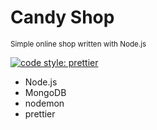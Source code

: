 # Candy Shop
<sup> Simple online shop written with Node.js </sup>

[![code style: prettier](https://img.shields.io/badge/code_style-prettier-ff69b4.svg?style=flat-square)](https://github.com/prettier/prettier)

* Node.js
* MongoDB
* nodemon
* prettier